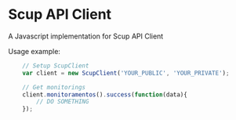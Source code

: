 Scup API Client
===============

A Javascript implementation for Scup API Client

Usage example:

`````javascript
    // Setup ScupClient
    var client = new ScupClient('YOUR_PUBLIC', 'YOUR_PRIVATE');

    // Get monitorings
    client.monitoramentos().success(function(data){ 
        // DO SOMETHING
    });
`````